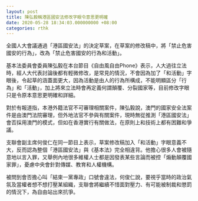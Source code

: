 ```yaml
---
layout: post
title: 陳弘毅稱港區國安法修改字眼令意思更明確
date: 2020-05-28 18:34:03.000000000 +08:00
categories: rthk
---
```


全國人大會議通過「港區國安法」的決定草案，在草案的修改稿中，將「禁止危害國安的行為」，改為「禁止危害國安的行為和活動」。

基本法委員會委員陳弘毅在本台節目《自由風自由Phone》表示，人大過往立法時，經人大代表討論後都有輕微修改，是常見的情況，不會因為加了「和活動」字眼後，令起草的涵蓋面更大，因為活動是由人的行為所構成，不能明顯區分「行為」和「活動」，加上將來立法時會再定義何謂顛覆、分裂國家等，目前修改字眼只是令原本意思更明確和詳細。

對於有報道指，本港外籍法官不可審理相關案件，陳弘毅說，澳門的國家安全法案件是由澳門法院審理，但外地法官不參與有關案件，現時無從推測「港區國安法」會否採用澳門的模式，但如在香港實行有關做法，在原則上和技術上都有困難和爭議。

支聯會副主席何俊仁在同一節目上表示，草案修改稿加入「和活動」字眼意義不大，反而認為整個「港區國安法」與《基本法》完全相違背。他擔心很多人會被隨意地以言入罪，又舉例內地很多維權人士都是因發表某些言論而被控「煽動顛覆國家罪」，憂慮中央會針對傳媒、教育和人權機構。

被問到會否擔心叫「結束一黨專政」口號會違法，何俊仁說，要視乎當時的政治氣氛及當權者想不想打壓某組織，支聯會將繼續不惜面對壓力、有可能被制裁和懲罰的情況下，為自由站出來抗爭。
